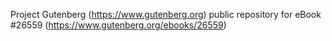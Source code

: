 Project Gutenberg (https://www.gutenberg.org) public repository for eBook #26559 (https://www.gutenberg.org/ebooks/26559)
